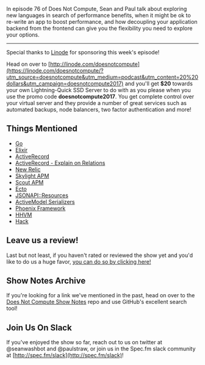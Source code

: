 In episode 76 of Does Not Compute, Sean and Paul talk about exploring new languages in search of performance benefits, when it might be ok to re-write an app to boost performance, and how decoupling your application backend from the frontend can give you the flexibility you need to explore your options.

---

Special thanks to [Linode](https://linode.com/doesnotcompute/?utm_source=doesnotcompute&utm_medium=podcast&utm_content=20%20dollars&utm_campaign=doesnotcompute2017) for sponsoring this week's episode!

Head on over to [http://linode.com/doesnotcompute](https://linode.com/doesnotcompute/?utm_source=doesnotcompute&utm_medium=podcast&utm_content=20%20dollars&utm_campaign=doesnotcompute2017) and you'll get **$20** towards your own Lightning-Quick SSD Server to do with as you please when you use the promo code **doesnotcompute2017**. You get complete control over your virtual server and they provide a number of great services such as automated backups, node balancers, two factor authentication and more!

## Things Mentioned

* [Go](https://golang.org/)
* [Elixir](http://elixir-lang.org/)
* [ActiveRecord](http://guides.rubyonrails.org/active_record_basics.html)
* [ActiveRecord - Explain on Relations](http://guides.rubyonrails.org/active_record_querying.html#running-explain)
* [New Relic](https://newrelic.com)
* [Skylight APM](https://www.skylight.io/)
* [Scout APM](https://scoutapp.com/)
* [Ecto](https://hexdocs.pm/ecto/Ecto.html)
* [JSONAPI::Resources](http://jsonapi-resources.com/)
* [ActiveModel Serializers](https://github.com/rails-api/active_model_serializers)
* [Phoenix Framework](http://www.phoenixframework.org/)
* [HHVM](http://hhvm.com/)
* [Hack](http://hacklang.org/)

## Leave us a review!

Last but not least, if you haven't rated or reviewed the show yet and you'd like to do us a huge favor, [you can do so by clicking here!](https://itunes.apple.com/us/podcast/does-not-compute/id1048731980?mt=2)

## Show Notes Archive

If you're looking for a link we've mentioned in the past, head on over to the [Does Not Compute Show Notes](https://github.com/seanwash/dnccast-show-notes) repo and use GitHub's excellent search tool!

## Join Us On Slack

If you've enjoyed the show so far, reach out to us on twitter at @seanwashbot and @paulstraw, or join us in the Spec.fm slack community at [http://spec.fm/slack](http://spec.fm/slack)!
